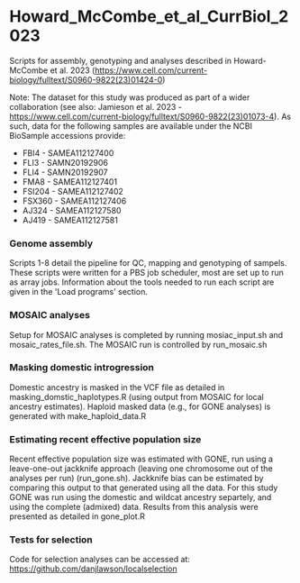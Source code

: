 # Howard_McCombe_et_al_CurrBiol_2023

Scripts for assembly, genotyping and analyses described in Howard-McCombe et al. 2023 (https://www.cell.com/current-biology/fulltext/S0960-9822(23)01424-0)

Note: The dataset for this study was produced as part of a wider collaboration (see also: Jamieson et al. 2023 - https://www.cell.com/current-biology/fulltext/S0960-9822(23)01073-4).  As such, data for the following samples are available under the NCBI BioSample accessions provide:

  * FBI4 - SAMEA112127400
  * FLI3 - SAMN20192906 
  * FLI4 - SAMN20192907
  * FMA8 - SAMEA112127401
  * FSI204 - SAMEA112127402
  * FSX360 - SAMEA112127406
  * AJ324 - SAMEA112127580
  * AJ419 - SAMEA112127581

### Genome assembly
Scripts 1-8 detail the pipeline for QC, mapping and genotyping of sampels. These scripts were written for a PBS job scheduler, most are set up to run as array jobs.  Information about the tools needed to run each script are given in the 'Load programs' section.

### MOSAIC analyses
Setup for MOSAIC analyses is completed by running mosiac_input.sh and mosaic_rates_file.sh.  The MOSAIC run is controlled by run_mosaic.sh

### Masking domestic introgression
Domestic ancestry is masked in the VCF file as detailed in masking_domstic_haplotypes.R (using output from MOSAIC for local ancestry estimates).  Haploid masked data (e.g., for GONE analyses) is generated with make_haploid_data.R

### Estimating recent effective population size
Recent effective population size was estimated with GONE, run using a leave-one-out jackknife approach (leaving one chromosome out of the analyses per run) (run_gone.sh).  Jackknife bias can be estimated by comparing this output to that generated using all the data.  For this study GONE was run using the domestic and wildcat ancestry separtely, and using the complete (admixed) data.  Results from this analysis were presented as detailed in gone_plot.R

### Tests for selection
Code for selection analyses can be accessed at: https://github.com/danjlawson/localselection
